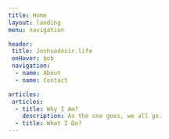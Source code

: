 ```yaml
---
title: Home
layout: landing
menu: navigation

header: 
 title: Joshuadesir.life
 onHover: bob
 navigation: 
  - name: About  
  - name: Contact

articles: 
 articles: 
  - title: Why I Am? 
    description: As the one goes, we all go. 
  - title: What I Do? 
---
```



